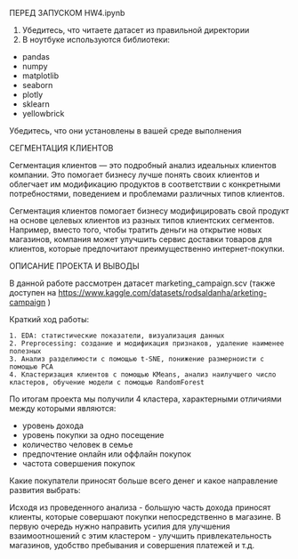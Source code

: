 ПЕРЕД ЗАПУСКОМ HW4.ipynb

1. Убедитесь, что читаете датасет из правильной директории
2. В ноутбуке используются библиотеки:
- pandas
- numpy
- matplotlib
- seaborn
- plotly
- sklearn
- yellowbrick
  
Убедитесь, что они установлены в вашей среде выполнения


СЕГМЕНТАЦИЯ КЛИЕНТОВ

Сегментация клиентов — это подробный анализ идеальных клиентов компании. 
Это помогает бизнесу лучше понять своих клиентов и облегчает им модификацию продуктов в соответствии с конкретными потребностями, 
поведением и проблемами различных типов клиентов.

Сегментация клиентов помогает бизнесу модифицировать свой продукт на основе целевых клиентов из разных типов клиентских сегментов. 
Например, вместо того, чтобы тратить деньги на открытие новых магазинов, компания может улучшить сервис доставки товаров для клиентов, которые предпочитают преимущественно интернет-покупки.


ОПИСАНИЕ ПРОЕКТА И ВЫВОДЫ

В данной работе рассмотрен датасет marketing_campaign.scv (также доступен на https://www.kaggle.com/datasets/rodsaldanha/arketing-campaign )

Краткий ход работы:

    1. EDA: статистические показатели, визуализация данных
    2. Preprocessing: создание и модификация признаков, удаление наименее полезных
    3. Анализ разделимости с помощью t-SNE, понижение размерноисти с помощью PCA
    4. Кластеризация клиентов с помощью KMeans, анализ наилучшего число кластеров, обучение модели с помощью RandomForest

По итогам проекта мы получили 4 кластера, характерными отличиями между которыми являются:

 - уровень дохода
 - уровень покупки за одно посещение
 - количество человек в семье
 - предпочтение онлайн или оффлайн покупок
 - частота совершения покупок

Какие покупатели приносят больше всего денег и какое направление развития выбрать:

Исходя из проведенного анализа - большую часть дохода приносят клиенты, которые совершают покупки непосредственно в магазине.
В первую очередь нужно направить усилия для улучшения взаимоотношений с этим кластером - улучшить привлекательность магазинов, удобство пребывания и совершения платежей и т.д.
